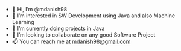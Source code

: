 - 👋 Hi, I’m @mdanish98
- 👀 I’m interested in SW Development using Java and also Machine Learning
- 🌱 I’m currently doing projects in Java
- 💞️ I’m looking to collaborate on any good Software Project
- 📫 You can reach me at mdanish98@gmail.com

<!---
mdanish98/mdanish98 is a ✨ special ✨ repository because its `README.md` (this file) appears on your GitHub profile.
You can click the Preview link to take a look at your changes.
--->
